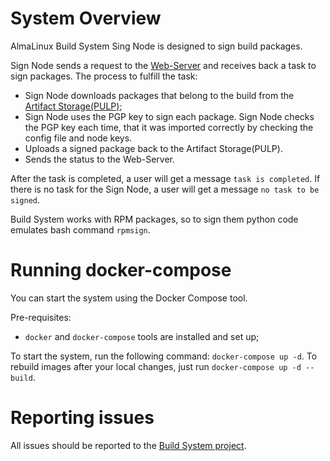 # System Overview

AlmaLinux Build System Sing Node is designed to sign build packages.

Sign Node sends a request to the [Web-Server](https://github.com/AlmaLinux/albs-web-server) and receives back a task to sign packages. 
The process to fulfill the task:
* Sign Node downloads packages that belong to the build from the [Artifact Storage(PULP)](https://build.almalinux.org/pulp/content/builds/AlmaLinux-8-x86_64-22-br/);
* Sign Node uses the PGP key to sign each package. Sign Node checks the PGP key each time, that it was imported correctly by checking the config file and node keys. 
* Uploads a signed package back to the Artifact Storage(PULP).
* Sends the status to the Web-Server.

After the task is completed, a user will get a message `task is completed`. If there is no task for the Sign Node, a user will get a message `no task to be signed`.

Build System works with RPM packages, so to sign them python code emulates bash command `rpmsign`.


# Running docker-compose 

You can start the system using the Docker Compose tool.

Pre-requisites:
* `docker` and `docker-compose` tools are installed and set up;

To start the system, run the following command: `docker-compose up -d`. To rebuild images after your local changes, just run `docker-compose up -d --build`.

# Reporting issues 

All issues should be reported to the [Build System project](https://github.com/AlmaLinux/build-system).
